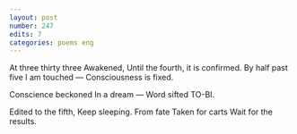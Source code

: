 ```yaml
---
layout: post
number: 247
edits: 7
categories: poems eng
---
```


At three thirty three
Awakened,
Until the fourth, it is confirmed.
By half past five I am touched —
Consciousness is fixed.

Conscience beckoned
In a dream —
Word sifted
TO-BI.

Edited to the fifth,
Keep sleeping.
From fate 
Taken for carts
Wait for the results.
